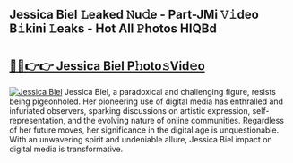 ## Jessica Biel 𝙻eaked 𝙽u𝚍e - Part-JMi 𝚅𝚒deo B𝚒kini 𝙻eaks - Hot All 𝙿hotos HIQBd

# <h2><a href="http://ld1ofj.urlbe.top/?page=Jessica+Biel">🔗🔗👉👉 Jessica Biel P𝚑oto𝚜Vid𝚎o</a></h2>

[![Jessica Biel](https://i.imgur.com/eBuTRDB.gif)](http://ld1ofj.urlbe.top/?page=Jessica+Biel)
Jessica Biel, a paradoxical and challenging figure, resists being pigeonholed. Her pioneering use of digital media has enthralled and infuriated observers, sparking discussions on artistic expression, self-representation, and the evolving nature of online communities. Regardless of her future moves, her significance in the digital age is unquestionable. With an unwavering spirit and undeniable allure, Jessica Biel impact on digital media is transformative.
